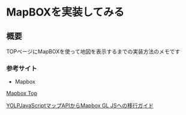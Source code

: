 # MapBOXを実装してみる

## 概要
TOPページにMapBOXを使って地図を表示するまでの実装方法のメモです

### 参考サイト


- Mapbox

 [Mapbox Top](https://www.mapbox.jp/)
 
 [YOLPJavaScriptマップAPIからMapbox GL JSへの移行ガイド](https://docs.mapbox.com/jp/yolp-to-mapbox/javascript/)
